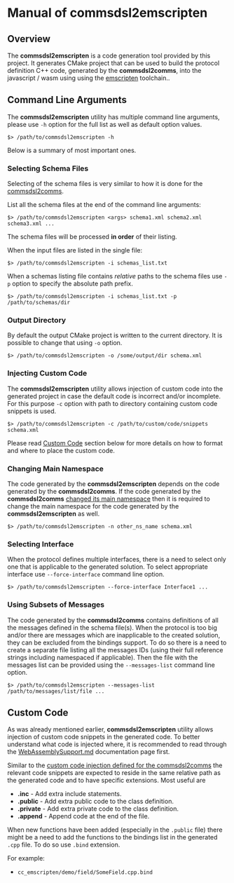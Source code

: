 # Manual of **commsdsl2emscripten**

## Overview
The **commsdsl2emscripten** is a code generation tool provided by this project.
It generates CMake project that can be used to build the protocol definition
C++ code, generated by the **commsdsl2comms**, into the javascript / wasm using
using the [emscripten](https://emscripten.org/) toolchain..

## Command Line Arguments
The **commsdsl2emscripten** utility has multiple command line arguments, please
use `-h` option for the full list as well as default option values. 

```
$> /path/to/commsdsl2emscripten -h
```
Below is a summary of most important ones.

### Selecting Schema Files
Selecting of the schema files is very similar to how it is done for the
[commsdsl2comms](Manual_commsdsl2comms.md#selecting-schema-files).

List all the schema files at the end of the command line arguments:

```
$> /path/to/commsdsl2emscripten <args> schema1.xml schema2.xml schema3.xml ...
```
The schema files will be processed **in order** of their listing.

When the input files are listed in the single file:
```
$> /path/to/commsdsl2emscripten -i schemas_list.txt
```

When a schemas listing file contains *relative* paths to the schema files use
`-p` option to specify the absolute path prefix.
```
$> /path/to/commsdsl2emscripten -i schemas_list.txt -p /path/to/schemas/dir
```

### Output Directory
By default the output CMake project is written to the current directory. It
is possible to change that using `-o` option.
```
$> /path/to/commsdsl2emscripten -o /some/output/dir schema.xml
```

### Injecting Custom Code
The **commsdsl2emscripten** utility allows injection of custom code into the
generated project in case the default code is incorrect and/or incomplete. For this
purpose `-c` option with path to directory containing custom code snippets is used.
```
$> /path/to/commsdsl2emscripten -c /path/to/custom/code/snippets schema.xml
```
Please read [Custom Code](#custom-code) section below for more details on
how to format and where to place the custom code.

### Changing Main Namespace
The code generated by the **commsdsl2emscripten** depends on the code generated by
the **commsdsl2comms**. If the code generated by the **commsdsl2comms**
[changed its main namespace](Manual_commsdsl2comms.md#changing-main-namespace)
then it is required to change the main namespace for the code generated by
the **commsdsl2emscripten** as well.
```
$> /path/to/commsdsl2emscripten -n other_ns_name schema.xml
```

### Selecting Interface
When the protocol defines multiple interfaces, there is a need to select only
one that is applicable to the generated solution. To select appropriate
interface use `--force-interface` command line option.

```
$> /path/to/commsdsl2emscripten --force-interface Interface1 ...
```

### Using Subsets of Messages
The code generated by the **commsdsl2comms** contains definitions of all the
messages defined in the schema file(s). When the protocol is too big and/or
there are messages which are inapplicable to the created solution, they can be
excluded from the bindings support. To do so there is a need to
create a separate file listing all the messages IDs (using their full reference
strings including namespaced if applicable). Then the file with the messages
list can be provided using the `--messages-list` command line option.

```
$> /path/to/commsdsl2emscripten --messages-list /path/to/messages/list/file ...
```

## Custom Code
As was already mentioned earlier, **commsdsl2emscripten** utility allows injection
of custom code snippets in the generated code.
To better understand what code is injected where, it is recommended to
read through the [WebAssemblySupport.md](WebAssemblySupport.md)
documentation page first.

Similar to the [custom code injection defined for the commsdsl2comms](Manual_commsdsl2comms.md##custom-code)
the relevant code snippets are expected to reside in the same relative path as the
generated code and to have specific extensions. Most useful are

- **.inc** - Add extra include statements.
- **.public** - Add extra public code to the class definition.
- **.private** - Add extra private code to the class definition.
- **.append** - Append code at the end of the file.

When new functions have been added (especially in the `.public` file) there
might be a need to add the functions to the bindings list in the generated `.cpp` file.
To do so use `.bind` extension.

For example:
- `cc_emscripten/demo/field/SomeField.cpp.bind`

